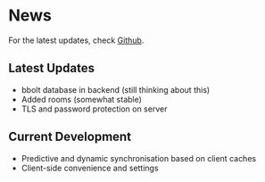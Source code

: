 # News

For the latest updates, check [Github](https://github.com/sevenautumns/niketsu/releases).


## Latest Updates

- bbolt database in backend (still thinking about this)
- Added rooms (somewhat stable)
- TLS and password protection on server


## Current Development

- Predictive and dynamic synchronisation based on client caches
- Client-side convenience and settings
